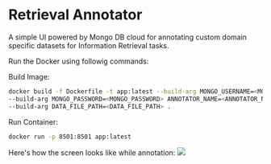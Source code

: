 # Retrieval Annotator
A simple UI powered by Mongo DB cloud for annotating custom domain specific datasets for Information Retrieval tasks.

Run the Docker using followig commands:

Build Image:
```bash
docker build -f Dockerfile -t app:latest --build-arg MONGO_USERNAME=<MONGO_USERNAME> \
--build-arg MONGO_PASSWORD=<MONGO_PASSWORD> ANNOTATOR_NAME=<ANNOTATOR_NAME> \
--build-arg DATA_FILE_PATH=<DATA_FILE_PATH> .
```

Run Container:
```bash
docker run -p 8501:8501 app:latest
```

Here's how the screen looks like while annotation:
<img src="https://user-images.githubusercontent.com/6007894/132026752-2cb1a0ad-9304-4746-bf04-d4177a4d2218.png"/>


